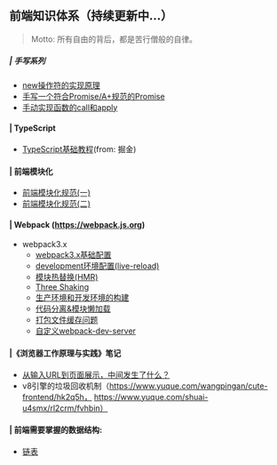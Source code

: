 ## 前端知识体系（持续更新中...）
> Motto: 所有自由的背后，都是苦行僧般的自律。

##### | 手写系列
  - [new操作符的实现原理](https://github.com/Jehan-Gao/Blog/issues/23)
  - [手写一个符合Promise/A+规范的Promise](https://github.com/Jehan-Gao/Blog/issues/8)
  - [手动实现函数的call和apply](https://github.com/Jehan-Gao/Blog/issues/21)


#### | TypeScript
- [TypeScript基础教程](https://juejin.im/post/5edd8ad8f265da76fc45362c)(from: 掘金)

#### | 前端模块化
- [前端模块化规范(一)](https://github.com/Jehan-Gao/Blog/issues/19)
- [前端模块化规范(二)](https://github.com/Jehan-Gao/Blog/issues/20)

#### | Webpack (https://webpack.js.org)
- webpack3.x
  - [webpack3.x基础配置](https://github.com/Jehan-Gao/Blog/issues/7)
  - [development环境配置(live-reload)](https://github.com/Jehan-Gao/Blog/issues/9)
  - [模块热替换(HMR)](https://github.com/Jehan-Gao/Blog/issues/10)
  - [Three Shaking](https://github.com/Jehan-Gao/Blog/issues/11)
  - [生产环境和开发环境的构建](https://github.com/Jehan-Gao/Blog/issues/12)
  - [代码分离&模块懒加载](https://github.com/Jehan-Gao/Blog/issues/13)
  - [打包文件缓存问题](https://github.com/Jehan-Gao/Blog/issues/14)
  - [自定义webpack-dev-server](https://github.com/Jehan-Gao/Blog/issues/15)


#### |《浏览器工作原理与实践》笔记
  - [从输入URL到页面展示，中间发生了什么？](https://github.com/Jehan-Gao/Blog/issues/22)
  - v8引擎的垃圾回收机制（https://www.yuque.com/wangpingan/cute-frontend/hk2q5h， https://www.yuque.com/shuai-u4smx/rl2crm/fvhbin）


#### | 前端需要掌握的数据结构:
  - [链表](https://github.com/Jehan-Gao/Blog/issues/16)
  